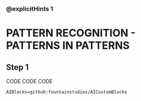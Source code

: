 ### @explicitHints 1

# PATTERN RECOGNITION -  PATTERNS IN PATTERNS

## Step 1
CODE CODE CODE

```package
AIBlocks=github:fountainstudios/AICustomBlocks
```